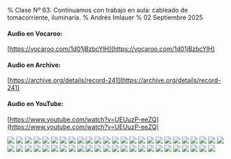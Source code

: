 % Clase Nº 63: Continuamos con trabajo en aula: cableado de tomacorriente, iluminaria.
% Andrés Imlauer
% 02 Septiembre 2025

#### Audio en Vocaroo:

[https://vocaroo.com/1d01jBzbcYlH](https://vocaroo.com/1d01jBzbcYlH)

#### Audio en Archive:

[https://archive.org/details/record-241](https://archive.org/details/record-241)

#### Audio en YouTube:

[https://www.youtube.com/watch?v=UEUuzP-eeZQ](https://www.youtube.com/watch?v=UEUuzP-eeZQ)


![](https://blogger.googleusercontent.com/img/b/R29vZ2xl/AVvXsEjY3CQc2v_6gp8uflseCFC5PhVFvl-caAUE-ASe2eLbA-a9adg4xtLgW7Yustbfo98HsoOhwIsKq3Df8IERF6xqGLY42EtL-6MdPEzxoKbvSIZh0q0dVhy5Wd2YyT8UzyzeJeM4E-LcD3T5dCmZBRB7-x-MAHqxV0wF8XpWDSUxmfhNIBa6ffLMEhnsReE/s4160/IMG_20250902_184320039.jpg)
![](https://blogger.googleusercontent.com/img/b/R29vZ2xl/AVvXsEi5bdCTSpVAf-fdcfnod1FZU7TosoT6psisaBwpN__b89l_xqzdQ-whVuq_v6Q7_GwJb1lkvCKuVw_Ouu36DthQ8qXhy9U0vUvFfEDB9Cq1rQqk2wek73RBAUQpW9yKwHzFpfylV6b6opq0I8-WPqHN1Nj-kuuBxJVf4n5SniynT2F6bNsrue-QgcfTwSk/s4160/IMG_20250902_184321394.jpg)
![](https://blogger.googleusercontent.com/img/b/R29vZ2xl/AVvXsEjR1Cspsj0UT2QbjUKQTFsSBjumC9E30CBk6GPmtQpzkreNnst1zbYB5BYYlqRe_AH4150kOWh-GmXGz1e8fqMR_oS-2pkh7PB8-CQNrpdriL8NqVHkrvpu7LqXhq_k2PpK0ECcGaMfMh6vHYtERge186PED1zq0Zql8liiUUWEbdaZHZebvYpIhUB4fXs/s4160/IMG_20250902_193802898.jpg)
![](https://blogger.googleusercontent.com/img/b/R29vZ2xl/AVvXsEj9soYPlT2zJJedldjAw_zpN_L3HOUkdjyo3KtYyZUPD0F4H7rvmEJbEetbhxegRPQ1upYR2Yb1gayfgFnFgZ91Gqr4TUOuatAEFnp7K0u18b23XxeuUlCodnc7-SnvVs24dtTDv1651anmuAzGD83w4mQdeH6zW-RjNywlnP5vmorWjHds5IQiWLdi2T0/s4160/IMG_20250902_193812147.jpg)
![](https://blogger.googleusercontent.com/img/b/R29vZ2xl/AVvXsEgHE73vw0IL83JNzGojEeicWz8kBANHR2Vb2tQ9O-RKBXw2IkdHc34SIJljmyp0ADY1nEmrE_1hKdqZgB1bnc1gajIY9uveTovNglH1ZmeYszLjKUMjYo-YqXYdfJYDYwAm3x3wEfKBTBWZSf6xBkxyRbR67OrYwa21bm9j-xRzyjAj5umUf7Sw8eLhmdo/s4160/IMG_20250902_194753634.jpg)
![](https://blogger.googleusercontent.com/img/b/R29vZ2xl/AVvXsEiLMu4JOwz0xPbdHjLZg-8A1j87vflHTP3KYxfTfqygHkAzo7ssJU1NhERPmRxzYvbWcBrXv6kMdvDRnffYgqgksCPzoVO1vEGCYhKsyLjr7a5sUPEaJ1stlznkmYEq1sPWiXbVMyleluOcba0PjzWo0G1ahftc4T6byMCNpjyz6gfM86RZDb8eyqhqlGQ/s4160/IMG_20250902_195158845.jpg)
![](https://blogger.googleusercontent.com/img/b/R29vZ2xl/AVvXsEhoeX-HjE9-_cfe4t1aeRxqTdv3a3Zvraq6GFDcCnhb6UaKqPA60LulUD4qLO1UhaKCxm5dZk8IGTp72NOIEbwIkxKR_0jYzYk0hAhPI1XxfDPHytF0c7ZbtN7WwN9YFep23u-c_79V7IB-q9Msgr9ua9EsJakV1wLV13_Lhyphenhyphen5x56N-bHDtWNnj2BFvhtk/s4160/IMG_20250902_195934904.jpg)
![](https://blogger.googleusercontent.com/img/b/R29vZ2xl/AVvXsEgHhlxIf1I0kp5KgXfxzjTM5DbW3HvkyOT-tSOiCAn0qANR2BFsA4OZbCfh1E2e0e_nmELboL_BoOEW7VjOfEpqSV3izUGvmmv1HQQMzO3uLOZ10YB7wFTfmbdg3Jq7DO4ZOsjCnAFjzG9fTCMu347pdjMcqnYBqewbYEwSTabk36GIumr5y3_-I3qYOO0/s4160/IMG-20250902-WA0003.jpg)
![](https://blogger.googleusercontent.com/img/b/R29vZ2xl/AVvXsEiUeZppdwphb0V6QpF_-RGt6vyF1aABfpWKVTwBuxfcFiRJLskn3JeJYEA50LMKGjtsUWdjpYAvQUQwDAk2rBC1xfZNY1W5Q_6CXiV35z6X3ni95A2o9cM1JmceY8c19bmwznaZ5CnEygG2YT6nlVcy1fkkMSnMtIkppZ5zFTvHGUGdEED3SWlinhKH0UE/s4160/IMG-20250902-WA0004.jpg)
![](https://blogger.googleusercontent.com/img/b/R29vZ2xl/AVvXsEhsp-jmqZOvofQ4wweNDLu7SE5g3ncYb7BKvDQESaSZTuDXYL1AfKIrM_xn1f2hn1Q8b0nM_8_voX_seG_ZYoxB4CAKjA8sra63HU3j7AsuJyyhGDW7UmAi8h2HQzSSNGTbw4iFtlbh4tvlQq3ptgl4K6uofmFgg61JEXSSYLZ2VYVcZEUdjkq9YqiWsZU/s4160/IMG-20250902-WA0005.jpg)
![](https://blogger.googleusercontent.com/img/b/R29vZ2xl/AVvXsEgzPZ5yaaqFUfRBND1vsmVnHDg0o2P1RIksCOpzUtrhRvMUpVPbRj-G5jBNq9j8qk9mQSUFNMuQTEAM7SpWpthV0zKJY_kVY0ctn205OWwaCKEfhuaQhMGDnZY0kbx2dgGpye2UGs-vgBb7aV4xB7Q-0gIvaQ0V2btMJCnGcr9kMNBcs-pZNJxM4JOZ1gk/s4160/IMG-20250902-WA0007.jpg)
![](https://blogger.googleusercontent.com/img/b/R29vZ2xl/AVvXsEh57lmjouRnWlVn-lVSVlJszq6m5Fe2GOrgmY989cKcDiHHj7H9g0vXtTPH2Ad0IfJPcxCPKk0JnWxqlxVSxjO-lePuvB-BlYS-VtH-uL_j1vXc_xHfsVYEc5wVgiEXU-pjy-k6ootr5zzzEHQaA64rq-sk-1-L-fFHOMnlDygtUqVyMtHxnHOysf9UtKk/s4160/IMG-20250902-WA0008.jpg)
![](https://blogger.googleusercontent.com/img/b/R29vZ2xl/AVvXsEj92kAsqigc1bH6ZhsUDUam8zrPgnYLmmcrwZun_qR8VPwBLWNbVCx9O7x1eW_VC1erdwtRc1T1mrkppjCRDmHF2EnUYtajs81IYrPeWToxIPF5byQxz7JrrzOAOmFoVcevwRIabmrTyobWzfEzk3GQ7HHWw5zqLvdPfIybdvIwEqlqVMvrKM4Mly6SGFs/s4160/IMG-20250902-WA0009.jpg)
![](https://blogger.googleusercontent.com/img/b/R29vZ2xl/AVvXsEiEQ5cq1h7IRanAqSRQakbTFoNSZ4Ff89ZTy4bHdMtkZqknS1ttOORFRka8q76RLde5JbSlhEyNtfNkkLAijQ_dyPyEct-8MjgF-JlZXIMmSctlhIlPX_3soA4tebDm6Kxi28mqttMIIzh0o0KLA64fiqLNxrmOI7jYpgRL4Lv8LzwfVdwxlrATkYUKtZ8/s4160/IMG-20250902-WA0010.jpg)
![](https://blogger.googleusercontent.com/img/b/R29vZ2xl/AVvXsEijL7WyPqrBxNpQOHGphS16Cnqigvl9I9I_l-sMjxafxCG2kzmLyo97SyMMqIxOZONtDC9LhRR78rRdSXiYLxzOBbu4W2nLYn_ioMqbxPiGcPHmOoeohd2x-fR3AZ-di5oq9ahtJrg_clP3th0qLTtZe5xhkgMomdqihV1YM_8FQ923LIvGj7_fGT8VtXo/s4160/IMG-20250902-WA0011.jpg)
![](https://blogger.googleusercontent.com/img/b/R29vZ2xl/AVvXsEgKMc9w0eI0e-SeGB6WtDZnk255Xn3-ytMbTfloo6pI81oXQrqhkpU7kw1OkBwxn6QjqJewCJymhhmmn0tIaOmfIwa8pthlIIT16dW21D2m_pzmQycDb0S6RaI-MBYv_uEpXlWEXSWoIPHY16IxAM3TLYK-r-jPNTAkn1hXVZFNacB8BXJoBvlEobudt-E/s4160/IMG-20250902-WA0012.jpg)
![](https://blogger.googleusercontent.com/img/b/R29vZ2xl/AVvXsEgWJcnIs7TsZPPobUE0HNHHoYgVLhy2Oi6AqeNOQaKghL0zkO1nbyqBk2zsDWX1_-ps3f6AJqKttKiUStq1MzWx80xvSDKrLesn6V3M6KjKTrFMqxaNVJ-H5rrUCL5kLOLwZ2qqLmu_U9HKw3u7uXyFZ-k5mG_y611Bs1fr-naFRvdfDv9zaiz0mYbKM7w/s4160/IMG-20250902-WA0013.jpg)
![](https://blogger.googleusercontent.com/img/b/R29vZ2xl/AVvXsEgXrSgo5KpvShojhiTXJia5cbw_-xB2QyYP9d85jnT5YUx5tpCdfGH0XTV4goNRNaR67x30rx26EeUF8uDGJfriluRwZ5qgRCHPgJMtx6XuWi5HQYAPJ6pGa-oVz2sFp6oirFl8_Qem9rqbcraYCPLej58nT7Z73pf8sWpMAOfjhtRmdEUCrw-dafWAPX0/s4160/IMG-20250902-WA0014.jpg)
![](https://blogger.googleusercontent.com/img/b/R29vZ2xl/AVvXsEhkJLgQ0XVZR_TmuHO7EO9bjcfp8zpiLKwVHU2b8_9bH-B1IrsbGzQv980XH1aHH90Csnhw9X36GuSAi3Z6WX_vXZNNSxkcii0jyus3Tu9r_nbMcW-vdV5-UQtHgiMSX-4tQCMt3tdVf6cQ9-szAd5M4HcTSCm6bnykpa2Y93hpDDYFrmEsRvOvcuPF-5Y/s4160/IMG-20250902-WA0015.jpg)
![](https://blogger.googleusercontent.com/img/b/R29vZ2xl/AVvXsEjsWF6nhPsEyzI2hyjKB1hiui8Ohj9ErtfLxCcUP4CIvggwTU-46vfbuRYabT6SDVZYJUJTPzvzp235q_kAY4MbzFG1nDkyapkPAC5Uvt7o_dQW_Kha-obwzq7JO3rRdwei1g3RmSGwZIfyxqc5NG9sEAKraDZPGw_ebqT60K_wnJnPcXMif3qX1IW9rQo/s4160/IMG-20250902-WA0016.jpg)
![](https://blogger.googleusercontent.com/img/b/R29vZ2xl/AVvXsEg-yw2gdl9Uk11fLo-bsUAVRW6Z5pcKvsKb82zxYA_OnOQvrwVXeDan2UsIAtbQnplkFfukoI3y145YT3MxDaI1cQE4NRCu8ddd8fBeWXUZMhSrCgU6_pU64Tmm4BjV0qo7MN6oNbvzkTiZM49wXailxgqwMHMTvPLqxrNArXlkRwCZhMKyl7HR1nVOszM/s4160/IMG-20250902-WA0017.jpg)
![](https://blogger.googleusercontent.com/img/b/R29vZ2xl/AVvXsEgICRM4a4pKO4qAIcjM1qCqHkA_qeRecy38MzBASeXlFnaG_1molI8cQJbx_zKt2HA2rrbsb747rI9K27bfEuSJZb3Z-p66AiwmW0_UpcLpIm-WbtrgyqYJEDzRI3qBrEdCit2W8Pe3_pAmVHTb95Oa8Pwd_erBZ_vG2Dai3vU6vkfuQGThROKW6-Jm9O0/s4160/IMG-20250902-WA0018.jpg)
![](https://blogger.googleusercontent.com/img/b/R29vZ2xl/AVvXsEj3MTY-2q7IyhbDDf7kbsKVZSjlLr2KfSwSQ1dW2tnx8sdhxW75y4FsX0q9K_fHhGiXunHwqMn_G9EAVGS0fsgKh0_P92K1CBHhcKsg85yP6WgPBkcwzp_xGX5n70a92Bew0t2u4kd5ODu8jRQM2lroToMmi4gbcxb2U_uL6XsWegm4mFeGe3KiqFAvo60/s4160/IMG-20250902-WA0019.jpg)
![](https://blogger.googleusercontent.com/img/b/R29vZ2xl/AVvXsEgC2xDyxk4u1Yxx0PelQRUQB3bg4bC7L5Lnry9h3QJK0nxLqRF45L_ghyphenhypheneAxUhGgexCDTFOjwaJTnlfRuP2pIg5k1AwStfc6jk02hXQQMPA590z7ODbQDTPmmAbfukSpHD5JjolryJg95dwLlbLVkEopiN8jr7MDb8EgAkPeWv800d4P6dwM_kKN9poqIM/s4160/IMG-20250902-WA0020.jpg)
![](https://blogger.googleusercontent.com/img/b/R29vZ2xl/AVvXsEjcuzLIwyvCfTOfCcwIQo5kLwuzqOoXv7hzGieQbWfekqYh0viIlyeZdd5SCtHpP48d9r-AgjN9HIB9Ios2-fXUR2xHvuuZCqIs1srJ5urE4Y-IUjwaMHFjec3I1xgVZxFVWl4TltlXiU5KKL0JNAAViPLyDcuRjwBqHuJzYLZJYrR-7JuhqroE3XFm2i8/s4160/IMG-20250902-WA0022.jpg)
![](https://blogger.googleusercontent.com/img/b/R29vZ2xl/AVvXsEjV4qdVDW_q3fIx3_S7vWKv1d9cSSKeT8GPyDH4biFoy377rtvsbiE14fXtmfmscw6XQyqHniJIRYG3dXts4l5yk2Iyjr-ObfDCXvlwwBZVq4MseIpdq-SNf8DRs3d611BF82ISfidpiPzWBPviVscYtBpU41PljhyULZLewxWRma6KTwZ3ClopWlcwINw/s4160/IMG-20250902-WA0023.jpg)
![](https://blogger.googleusercontent.com/img/b/R29vZ2xl/AVvXsEgYyJcyUQN1xutuIj5asViGm8zT3SXZ7lsDfmvW5sR_d9YAKuigpMqmPrBNfYNquxsZ-N441jRvFUarB0Dzdh6FnQfj4JJyRbMGF-F8HN7h3PiGN9j868ZAvUZeRT-eyDglnUEVPm8L74-yrSmGyVn7OLpnaWMb-WjWkHO85ODKWWjSwzd24nS4eURt8Tg/s4160/IMG-20250902-WA0024.jpg)
![](https://blogger.googleusercontent.com/img/b/R29vZ2xl/AVvXsEjwwPpDsVLh9rxecyvIeoqaDXTlDD8dv0Aaq2_jc3XANjsbGBlDsmt2jODd5uuKbBXujzdtSdAcOZGqAIJ3hMFESq0ppLhg2C7-1fCpFylZqpEycz0TLASDP2QAFEFytHsYISmti5robqfhmJVE_jnulJfkJxuVzIohgKO-czbn32QzFeozpj7yV7fkcEI/s4160/IMG-20250902-WA0025.jpg)
![](https://blogger.googleusercontent.com/img/b/R29vZ2xl/AVvXsEj5soAeZneUQmXZcROC7qgprZ847UhbH0ekd-nYFoEF0T95fw6Kmvt5BThUgDEZFHhjxIXrIy_mybZ20XnV2tFBjqdOcAa5ec5z9u7YZRpVO02YFr1Y4Jw3CYiNy8SYHQz35T4hvcJoG3udt7a5QYtp8s_0eslOTb7TvSSEVuRY79Vrug-sVm7tIsJ2DLc/s4160/IMG-20250902-WA0026.jpg)
![](https://blogger.googleusercontent.com/img/b/R29vZ2xl/AVvXsEg79J_Ig6OmOImSg_YgOVhCg8ET5WQoR6QbF2kvuK5GtoriaLVF-wpLeXn7ZweMEkqhM7iu04yJDlujb8vaFoueQ8ojnC9pWUvWZGtaLEbrYR_vmcMXk9gf4f8xYl4il9NECZIfewI1QQeaHO5DKxMLnGdjf2pFwbJRkwcpoWFlVb6S0St2ttV9ZnMsBlA/s4160/IMG-20250902-WA0027.jpg)
![](https://blogger.googleusercontent.com/img/b/R29vZ2xl/AVvXsEgXG14jq37q7PbTHlgKLR89EsQbkCojk2D1GwyDlkPAwMZUvDKfLZsKfPgJC9t5NEufAoomGM7e_McLAGHgl2kqc38ey5xTU_Fo-Z06VHl1LYtyb0rSdVU47jVbDO0Wf1zqJbFef832dJA5X6m5XnfNxfKDCXdNizT2igcGX63dghPhFhSTZWPLOn_N-qM/s4160/IMG-20250902-WA0028.jpg)
![](https://blogger.googleusercontent.com/img/b/R29vZ2xl/AVvXsEhxrUJF5T4NKobQcmjZPeCre2KJVFPR-l95Sgpn6g40hQZxMNegDTW9Js0NWQSeggeryUQwDv8Y-VGd6Wvu_EPiX_x8-dx7DPhGy7tTH3DHjPC5eCozdefg4UZ_lrBuhPfjZykKcM3ByxcnGzygT7bOvE4qMkQjV2uLakCurX19oLjlGEe-t3cqZzbhwoQ/s4160/IMG-20250902-WA0029.jpg)
![](https://blogger.googleusercontent.com/img/b/R29vZ2xl/AVvXsEi3syZiBxXrQBBYdFciIlgzbOBXHDbHvumKZ9vc31-a1nMn1RbIBi1ze9swoP0SrIroXAvDG1C-8BIb28L_ylIL21o1csueHx7hfWv7VUjlCvPZM_bJLwZvrbHqNPNGq6DTryoeRxE4QDL14vbM6XPyKO_cE0neN3HcibFqyBVkh2AKJ4aVYaakHxDOT9w/s4160/IMG-20250902-WA0030.jpg)
![](https://blogger.googleusercontent.com/img/b/R29vZ2xl/AVvXsEiDfV8lKo9NPsAzjcXpC3V43NjM8v8qkjW5QrWJAAV_yWdNN9hFUXCvKZEMoRxbwZJThfEXnI8T0PMa_3ybNVaxzzj3AuqwE7wmI52UDioue3BB3JcfMB3k87YT1cyqDtc1b-K41aIgiSSPj8zLoR7sr6c7RoxYQesTy10XShUPq-UgG31_ybCMS8UKCKA/s4160/IMG-20250902-WA0031.jpg)
![](https://blogger.googleusercontent.com/img/b/R29vZ2xl/AVvXsEgBcTGcWWZ6QcK2Yg9Cd-cEZp2kzHaQy-ugz7TKkvo6YZ8OoCw481O56fMKEe3poNd-i4Oz2ZXMyYPjcj-KKob7NZ3R6PDdCX1eVpCkg9vyl5vbzM7RxYLLoAWXbvT2hp0JqDCanqxhShxhabqPceYu9F4AASlGPw7UernhUnObd4kfphseJOW34qH8tMs/s4160/IMG-20250902-WA0032.jpg)
![](https://blogger.googleusercontent.com/img/b/R29vZ2xl/AVvXsEhrQ5XyjcJrrVv8hqsMs3vPvfc-nkZvq7qwjUpvXGpX7Zn9ajqFQFc1ON937c3D9nA2sTR0oKdaEpjQ2ztPqzmn26-w1mqie0uqIUzz1yiA2iJOFpT4ZRj5DAktme1aSdzsTXQHnYPHEPQdjcOI1nCv3sw6rPgMV-VmCJ0wgXNM76Mtis7-3u6L-VAZ_zs/s4160/IMG-20250902-WA0033.jpg)
![](https://blogger.googleusercontent.com/img/b/R29vZ2xl/AVvXsEg5j3RS0zSb4ju0Yq0c2nTdIqSwBNKjahItnq-Vg_aHCsO0kh5x4juEd3vs0PRAFoOz1MEu0dK2uGVkC4fPK1RQZSRCBXsaawwAgTQws1U9WHvfjRUWriESEqDcTUPRY4vbO367WVXn0T1JbFTRb3HKJc29AiF7hyTkXlzu6Al0UfuYoiBoqdyWsW-gDh8/s4160/IMG-20250902-WA0034.jpg)
![](https://blogger.googleusercontent.com/img/b/R29vZ2xl/AVvXsEj9ErxjFHJP9xlQvhuN0bpBpt7rMr_USuU10TNdjxLDDxtEvSF6d1NcnemX0foJQUWc4gRs7C9Yfviaem8rn8wiDLP6NVH9Z0hrhj9DeA7GlRx4Bi2a-4CI4drqO7l2X_-K6v8Gb0vs9ax7c6wX74M_2pK-XNjKK5E9_nudMFG1YQC0v0UfINsPOVfwlfw/s4160/IMG-20250902-WA0035.jpg)
![](https://blogger.googleusercontent.com/img/b/R29vZ2xl/AVvXsEjtObNHMCjDT2o77WvNSR1nDW-wb-UFBhRFb2ETXzbhhwDjBo-zpZlLwV03bGakSRK4rhY_jbs0ooCcQqmqDACCYPY9rMdxKjSXGI0RcPztAksdmSNTzz9XUolQOsj_WwCHliU0QOaq-FfXDTXiFTpjBrF2ZX-IQsmDmXCu5hXrreLhUztmKuLCHuJ4Cic/s4160/IMG-20250902-WA0036.jpg)
![](https://blogger.googleusercontent.com/img/b/R29vZ2xl/AVvXsEjrwr9HlGeDQmopGobLLuRFVFGIAbTZo_1Y-Z-5pbsPnBHdgEEUgX6JmpieeLhs3FmkoECw_x0zDiSq7RwnWe148p3xmkD_t3cUu6zycUMs5fjRriB2ChY1idSLPJEt4A9zjqLGaDOk-ZH80wLWU1uatVmpMJOM3jH-eL-V4Brmm9LtG_OIKgdyVLNacT4/s4160/IMG-20250902-WA0037.jpg)
![](https://blogger.googleusercontent.com/img/b/R29vZ2xl/AVvXsEhlnOsbpPbeVdHvVFJLhyJsheIwvU8rBAIBUz2TWRLcPC2qOfEmGwHDoX1tRvcOcM3Qhf_xWVgwFG_VCg8AVwRbJpc0s7iT9LiaSyIkX7mGNwTvNvCEY37yufOE22sw7hsXJfAtAE_yDK-0NGNqCLB-mrCr1TAsoGWlGSbooTa7LV3IrCSMzROG82hO7gA/s4160/IMG-20250902-WA0038.jpg)
![](https://blogger.googleusercontent.com/img/b/R29vZ2xl/AVvXsEiRp25UWc1LOEBoaXLBOLSPyaJcVoTjneKqiAac75TmG6wavto-zmHmQmIo7PP3TRlTP9ATA3nR7vqRyuDq2Q8i_oy8f1L68JdvPYzxdAnN1tPT5qLPpwtFRjV_8SwbXMUjpPa8m8BnJuSjIxwAsD6nqyOKtTlPMLlyxcLNbVU1NiHbj7IQSkYmQ5sLBM0/s4160/IMG-20250902-WA0039.jpg)
![](https://blogger.googleusercontent.com/img/b/R29vZ2xl/AVvXsEidfPVGjLU73lcuysi1rmko3xLPOpPOtTUsZwDsnWUKBRJSaLMRZjTeMSkIWnyHRxu7DY2B0ehwVW6Y6k7nWHITzR8TyzqFTabM8UI5JdaJ_oma24bvnXI1QznrYf7aA1x-My4vFlTelfrH59dSJWc5usfPY0sZ3iBwUfMwgBP91MV2F75NPIxUoSsL7Nw/s4160/IMG-20250902-WA0040.jpg)
![](https://blogger.googleusercontent.com/img/b/R29vZ2xl/AVvXsEgcOhL-bF0Seb50T72pPo7usBlPPP7gq5M2ZKuUDdpm9pq8ZFLLQTDto1j1Zli5QinAamMdo0FLxkyKku6b7BNf8kt0nxQfwFIHcp-uxD5rvA_M-w5IxYLKuxYYYaZQ7NtyOd04wupB1nF8r3qVlWEjeOSISYXB8AzRZ7O0wErjX3e-yZZS_RMG05kr_aY/s4160/IMG-20250902-WA0041.jpg)
![](https://blogger.googleusercontent.com/img/b/R29vZ2xl/AVvXsEgJv0P_zCSeyX3by-P9dwuL8I82CSqDWJjuUYzorU9edGzQt-C8ngMz8SR5OXW_KMhMeYGgYQ9TO_hzA8jQ1egW72xYQQw5I3dWFtHWdIMCvkm490HvSkMm-o_L0ztqSJWmOTppo_NeC75ukfpKhIxyIoahhqS_kTgO0iZJuPhkssa0LUoMOY6uj9MmJ_0/s4160/IMG-20250902-WA0042.jpg)
![](https://blogger.googleusercontent.com/img/b/R29vZ2xl/AVvXsEh_6wpmDbZBdbVYxh3bHYslHU67bn0oRjs6TXMJDyLwUGjc7_TUGffNi6Df5V79sZ4jrjAt2urhd7jyQNS5sL06sE4ai3HMq6dFZx7GiggvQ5ww10tIH6HufFuFWzuOnocD6n0SbVyjd_sbl2OCm7BKKxqNuP_jbJm6Rn3GXxq3Apd9BDBUuBLLYLJn3DU/s4160/IMG-20250902-WA0043.jpg)
![](https://blogger.googleusercontent.com/img/b/R29vZ2xl/AVvXsEiEv0JgadEKsDy7IHeQAduhX7vpHyLvAiU0_dQfXWoi_AtjpgnLJqarw741BWGtdyEnVIypRquys0ZAgdcabwmZNeD64mEitvq-3vsiuhVxbbxuog01tA-jcqmzZRRqJV-aa4kn6-2tJWox7W2wQgJNKMP2GrfPUwqi5UjNW9Z4UsKHk7iIflARPpnPokg/s4160/IMG-20250902-WA0044.jpg)
![](https://blogger.googleusercontent.com/img/b/R29vZ2xl/AVvXsEhpRE1k6_tZbD_z5IlxNvkqNSOgZw6LkhEPenvSF-IbkploOwJoJIdJcc-y-gLbQA17jjSrUuPh78TIZI8zgUTza2xWOkswAQpIpSmEQ_WkjcXy_D_fBlM_VngZnCnsvYT-kzK4MQZ9JXTxCE_mJLFzCK71iAR6kmvMaXghzB9o_kEgB2BeDNSy13thhes/s4160/IMG-20250902-WA0045.jpg)
![](https://blogger.googleusercontent.com/img/b/R29vZ2xl/AVvXsEhgqGxefSM-7PxDhJrJZnPDnsX29MzmwPu8isUFwdAX25UegMFzWvhYXWA0ipnJuKO9glxG7Cbanz2E-Zi7zMYpRdqRLXVY0ffWY3tYh08nR_q6k74_xq-TlOA2xUgXJht6LhulEguTopUBNaF46y6UpjJ9IA8YMcq8zpWiYHzyfgu5Q3Omd0s32Wq5JSQ/s4160/IMG-20250902-WA0046.jpg)
